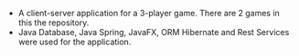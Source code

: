 - A client-server application for a 3-player game. There are 2 games in this the repository. 
- Java Database, Java Spring, JavaFX, ORM Hibernate and Rest Services were used for the application.
